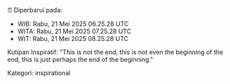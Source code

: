 ⏰ Diperbarui pada:
- WIB: Rabu, 21 Mei 2025 06.25.28 UTC
- WITA: Rabu, 21 Mei 2025 07.25.28 UTC
- WIT: Rabu, 21 Mei 2025 08.25.28 UTC

Kutipan Inspiratif:
"This is not the end, this is not even the beginning of the end, this is just perhaps the end of the beginning."


Kategori: inspirational

